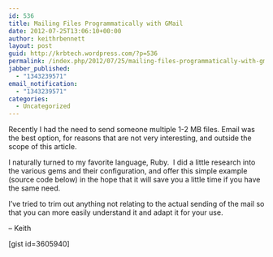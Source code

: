```yaml
---
id: 536
title: Mailing Files Programmatically with GMail
date: 2012-07-25T13:06:10+00:00
author: keithrbennett
layout: post
guid: http://krbtech.wordpress.com/?p=536
permalink: /index.php/2012/07/25/mailing-files-programmatically-with-gmail/
jabber_published:
  - "1343239571"
email_notification:
  - "1343239571"
categories:
  - Uncategorized
---
```

Recently I had the need to send someone multiple 1-2 MB files. Email was the best option, for reasons that are not very interesting, and outside the scope of this article.

I naturally turned to my favorite language, Ruby.  I did a little research into the various gems and their configuration, and offer this simple example (source code below) in the hope that it will save you a little time if you have the same need.

I&#8217;ve tried to trim out anything not relating to the actual sending of the mail so that you can more easily understand it and adapt it for your use.

&#8211; Keith

[gist id=3605940]